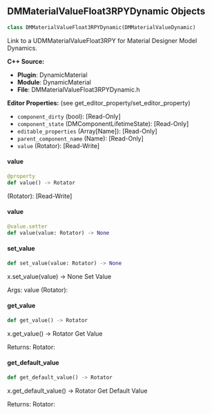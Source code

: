 ## DMMaterialValueFloat3RPYDynamic Objects

```python
class DMMaterialValueFloat3RPYDynamic(DMMaterialValueDynamic)
```

Link to a UDMMaterialValueFloat3RPY for Material Designer Model Dynamics.

**C++ Source:**

- **Plugin**: DynamicMaterial
- **Module**: DynamicMaterial
- **File**: DMMaterialValueFloat3RPYDynamic.h

**Editor Properties:** (see get_editor_property/set_editor_property)

- ``component_dirty`` (bool):  [Read-Only]
- ``component_state`` (DMComponentLifetimeState):  [Read-Only]
- ``editable_properties`` (Array[Name]):  [Read-Only]
- ``parent_component_name`` (Name):  [Read-Only]
- ``value`` (Rotator):  [Read-Write]

<a id="unreal.DMMaterialValueFloat3RPYDynamic.value"></a>

#### value

```python
@property
def value() -> Rotator
```

(Rotator):  [Read-Write]

<a id="unreal.DMMaterialValueFloat3RPYDynamic.value"></a>

#### value

```python
@value.setter
def value(value: Rotator) -> None
```

<a id="unreal.DMMaterialValueFloat3RPYDynamic.set_value"></a>

#### set_value

```python
def set_value(value: Rotator) -> None
```

x.set_value(value) -> None
Set Value

Args:
    value (Rotator):

<a id="unreal.DMMaterialValueFloat3RPYDynamic.get_value"></a>

#### get_value

```python
def get_value() -> Rotator
```

x.get_value() -> Rotator
Get Value

Returns:
    Rotator:

<a id="unreal.DMMaterialValueFloat3RPYDynamic.get_default_value"></a>

#### get_default_value

```python
def get_default_value() -> Rotator
```

x.get_default_value() -> Rotator
Get Default Value

Returns:
    Rotator:

<a id="unreal.DMMaterialValueFloat3XYZDynamic"></a>